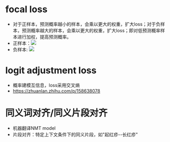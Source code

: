# focal loss
- 对于正样本，预测概率越小的样本，会乘以更大的权重，扩大loss；对于负样本，预测概率越大的样本，会乘以更大的权重，扩大loss；即对低预测概率样本进行加权，提高预测概率。
- 正样本：![](https://latex.codecogs.com/svg.latex?-(1-y_p)\log(y_p))
- 负样本: ![](https://latex.codecogs.com/svg.latex?-y_p\log(1-y_p))

# logit adjustment loss
- 概率建模互信息，loss采用交叉熵
- https://zhuanlan.zhihu.com/p/158638078

# 同义词对齐/同义片段对齐
- 机器翻译NMT model 
- 片段对齐：特定上下文条件下的同义片段，如"起红疹--长红疹"

